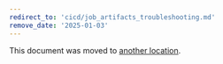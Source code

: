 ```yaml
---
redirect_to: 'cicd/job_artifacts_troubleshooting.md'
remove_date: '2025-01-03'
---
```


<!-- markdownlint-disable -->

This document was moved to [another location](cicd/job_artifacts_troubleshooting.md).

<!-- This redirect file can be deleted after <2025-01-03>. -->
<!-- Redirects that point to other docs in the same project expire in three months. -->
<!-- Redirects that point to docs in a different project or site (for example, link is not relative and starts with `https:`) expire in one year. -->
<!-- Before deletion, see: https://docs.gitlab.com/ee/development/documentation/redirects.html -->
